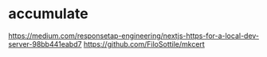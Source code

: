 # accumulate

https://medium.com/responsetap-engineering/nextjs-https-for-a-local-dev-server-98bb441eabd7
https://github.com/FiloSottile/mkcert
